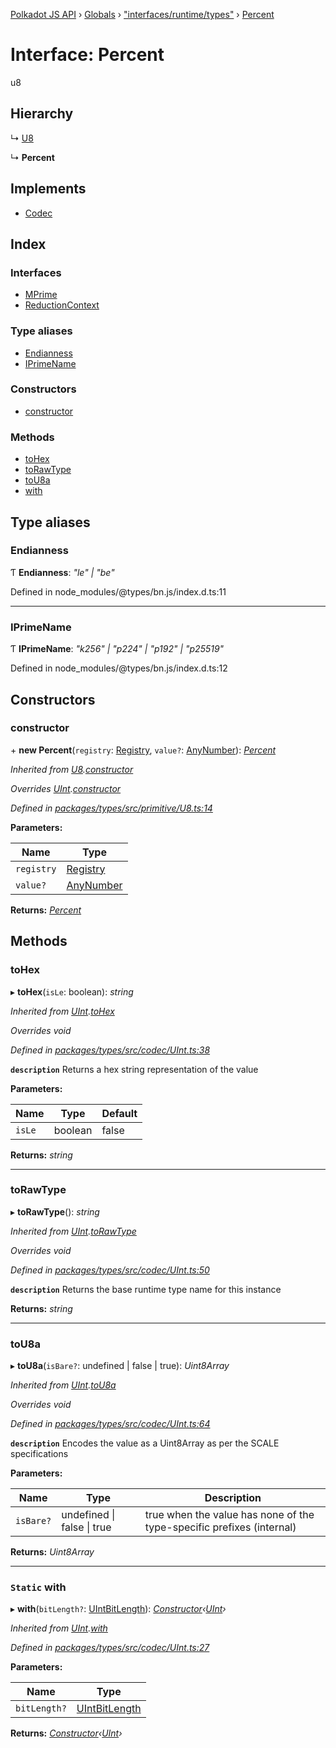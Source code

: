 [Polkadot JS API](../README.md) › [Globals](../globals.md) › ["interfaces/runtime/types"](../modules/_interfaces_runtime_types_.md) › [Percent](_interfaces_runtime_types_.percent.md)

# Interface: Percent

u8

## Hierarchy

  ↳ [U8](../classes/_primitive_u8_.u8.md)

  ↳ **Percent**

## Implements

* [Codec](_types_.codec.md)

## Index

### Interfaces

* [MPrime](_interfaces_runtime_types_.percent.mprime.md)
* [ReductionContext](_interfaces_runtime_types_.percent.reductioncontext.md)

### Type aliases

* [Endianness](_interfaces_runtime_types_.percent.md#endianness)
* [IPrimeName](_interfaces_runtime_types_.percent.md#iprimename)

### Constructors

* [constructor](_interfaces_runtime_types_.percent.md#constructor)

### Methods

* [toHex](_interfaces_runtime_types_.percent.md#tohex)
* [toRawType](_interfaces_runtime_types_.percent.md#torawtype)
* [toU8a](_interfaces_runtime_types_.percent.md#tou8a)
* [with](_interfaces_runtime_types_.percent.md#static-with)

## Type aliases

###  Endianness

Ƭ **Endianness**: *"le" | "be"*

Defined in node_modules/@types/bn.js/index.d.ts:11

___

###  IPrimeName

Ƭ **IPrimeName**: *"k256" | "p224" | "p192" | "p25519"*

Defined in node_modules/@types/bn.js/index.d.ts:12

## Constructors

###  constructor

\+ **new Percent**(`registry`: [Registry](_types_.registry.md), `value?`: [AnyNumber](../modules/_types_.md#anynumber)): *[Percent](_interfaces_runtime_types_.percent.md)*

*Inherited from [U8](../classes/_primitive_u8_.u8.md).[constructor](../classes/_primitive_u8_.u8.md#constructor)*

*Overrides [UInt](../classes/_codec_uint_.uint.md).[constructor](../classes/_codec_uint_.uint.md#constructor)*

*Defined in [packages/types/src/primitive/U8.ts:14](https://github.com/polkadot-js/api/blob/c1c537a3b5/packages/types/src/primitive/U8.ts#L14)*

**Parameters:**

Name | Type |
------ | ------ |
`registry` | [Registry](_types_.registry.md) |
`value?` | [AnyNumber](../modules/_types_.md#anynumber) |

**Returns:** *[Percent](_interfaces_runtime_types_.percent.md)*

## Methods

###  toHex

▸ **toHex**(`isLe`: boolean): *string*

*Inherited from [UInt](../classes/_codec_uint_.uint.md).[toHex](../classes/_codec_uint_.uint.md#tohex)*

*Overrides void*

*Defined in [packages/types/src/codec/UInt.ts:38](https://github.com/polkadot-js/api/blob/c1c537a3b5/packages/types/src/codec/UInt.ts#L38)*

**`description`** Returns a hex string representation of the value

**Parameters:**

Name | Type | Default |
------ | ------ | ------ |
`isLe` | boolean | false |

**Returns:** *string*

___

###  toRawType

▸ **toRawType**(): *string*

*Inherited from [UInt](../classes/_codec_uint_.uint.md).[toRawType](../classes/_codec_uint_.uint.md#torawtype)*

*Overrides void*

*Defined in [packages/types/src/codec/UInt.ts:50](https://github.com/polkadot-js/api/blob/c1c537a3b5/packages/types/src/codec/UInt.ts#L50)*

**`description`** Returns the base runtime type name for this instance

**Returns:** *string*

___

###  toU8a

▸ **toU8a**(`isBare?`: undefined | false | true): *Uint8Array*

*Inherited from [UInt](../classes/_codec_uint_.uint.md).[toU8a](../classes/_codec_uint_.uint.md#tou8a)*

*Overrides void*

*Defined in [packages/types/src/codec/UInt.ts:64](https://github.com/polkadot-js/api/blob/c1c537a3b5/packages/types/src/codec/UInt.ts#L64)*

**`description`** Encodes the value as a Uint8Array as per the SCALE specifications

**Parameters:**

Name | Type | Description |
------ | ------ | ------ |
`isBare?` | undefined &#124; false &#124; true | true when the value has none of the type-specific prefixes (internal)  |

**Returns:** *Uint8Array*

___

### `Static` with

▸ **with**(`bitLength?`: [UIntBitLength](../modules/_codec_abstractint_.md#uintbitlength)): *[Constructor](_types_.constructor.md)‹[UInt](../classes/_codec_uint_.uint.md)›*

*Inherited from [UInt](../classes/_codec_uint_.uint.md).[with](../classes/_codec_uint_.uint.md#static-with)*

*Defined in [packages/types/src/codec/UInt.ts:27](https://github.com/polkadot-js/api/blob/c1c537a3b5/packages/types/src/codec/UInt.ts#L27)*

**Parameters:**

Name | Type |
------ | ------ |
`bitLength?` | [UIntBitLength](../modules/_codec_abstractint_.md#uintbitlength) |

**Returns:** *[Constructor](_types_.constructor.md)‹[UInt](../classes/_codec_uint_.uint.md)›*
